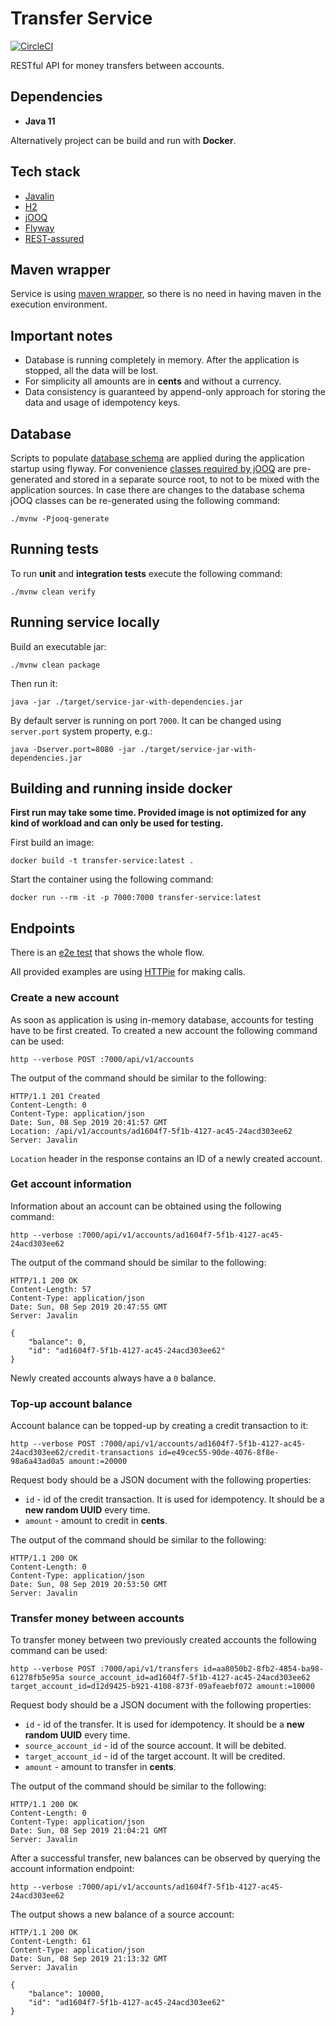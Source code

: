 # Transfer Service

[![CircleCI](https://circleci.com/gh/c00ler/transfer-service/tree/master.svg?style=svg&circle-token=7fa3b70bbac1be39a5b06f28996a803bfcf91109)](https://circleci.com/gh/c00ler/transfer-service/tree/master)

RESTful API for money transfers between accounts.

## Dependencies

- **Java 11**

Alternatively project can be build and run with **Docker**.

## Tech stack

- [Javalin](https://javalin.io/)
- [H2](https://www.h2database.com/html/main.html)
- [jOOQ](https://www.jooq.org/)
- [Flyway](https://flywaydb.org/)
- [REST-assured](http://rest-assured.io/)

## Maven wrapper

Service is using [maven wrapper](https://github.com/takari/maven-wrapper), so there is no need in having maven in the
execution environment.

## Important notes

- Database is running completely in memory. After the application is stopped, all the 
data will be lost.
- For simplicity all amounts are in **cents** and without a currency.
- Data consistency is guaranteed by append-only approach for storing the data and usage
of idempotency keys.

## Database

Scripts to populate [database schema](https://github.com/c00ler/transfer-service/tree/master/src/main/resources/db/migration) are 
applied during the application startup using flyway. For convenience [classes required by jOOQ](https://github.com/c00ler/transfer-service/tree/master/src/main/jooq/com/revolut/transfer/persistence/jooq)
are pre-generated and stored in a separate source root, to not to be mixed with the application sources. In case
there are changes to the database schema jOOQ classes can be re-generated using the following command:

```shell script
./mvnw -Pjooq-generate
```

## Running tests

To run __unit__ and __integration tests__ execute the following command:

```shell script
./mvnw clean verify
``` 

## Running service locally

Build an executable jar:

```shell script
./mvnw clean package
```

Then run it:

```shell script
java -jar ./target/service-jar-with-dependencies.jar
```

By default server is running on port `7000`. It can be changed using `server.port` system property, e.g.:

```shell script
java -Dserver.port=8080 -jar ./target/service-jar-with-dependencies.jar
```

## Building and running inside docker

**First run may take some time. Provided image is not optimized for any kind of workload 
and can only be used for testing.**

First build an image:

```shell script
docker build -t transfer-service:latest .
```

Start the container using the following command:

```shell script
docker run --rm -it -p 7000:7000 transfer-service:latest
```

## Endpoints

There is an [e2e test](https://github.com/c00ler/transfer-service/blob/master/src/test/java/com/revolut/transfer/EndToEndTestScenarioIT.java) 
that shows the whole flow.

All provided examples are using [HTTPie](https://httpie.org/) for making calls.

### Create a new account

As soon as application is using in-memory database, accounts for testing have to be first created. To created a new account
the following command can be used:

```shell script
http --verbose POST :7000/api/v1/accounts
``` 

The output of the command should be similar to the following:

```shell script
HTTP/1.1 201 Created
Content-Length: 0
Content-Type: application/json
Date: Sun, 08 Sep 2019 20:41:57 GMT
Location: /api/v1/accounts/ad1604f7-5f1b-4127-ac45-24acd303ee62
Server: Javalin
```

`Location` header in the response contains an ID of a newly created account.

### Get account information

Information about an account can be obtained using the following command:

```shell script
http --verbose :7000/api/v1/accounts/ad1604f7-5f1b-4127-ac45-24acd303ee62
```

The output of the command should be similar to the following:

```shell script
HTTP/1.1 200 OK
Content-Length: 57
Content-Type: application/json
Date: Sun, 08 Sep 2019 20:47:55 GMT
Server: Javalin

{
    "balance": 0,
    "id": "ad1604f7-5f1b-4127-ac45-24acd303ee62"
}
```

Newly created accounts always have a `0` balance.

### Top-up account balance

Account balance can be topped-up by creating a credit transaction to it:

```shell script
http --verbose POST :7000/api/v1/accounts/ad1604f7-5f1b-4127-ac45-24acd303ee62/credit-transactions id=e49cec55-90de-4076-8f8e-98a6a43ad0a5 amount:=20000
```

Request body should be a JSON document with the following properties:
- `id` - id of the credit transaction. It is used for idempotency. It should be a **new random UUID** every time.
- `amount` - amount to credit in **cents**.

The output of the command should be similar to the following:

```shell script
HTTP/1.1 200 OK
Content-Length: 0
Content-Type: application/json
Date: Sun, 08 Sep 2019 20:53:50 GMT
Server: Javalin
```

### Transfer money between accounts

To transfer money between two previously created accounts the following command can be used:

```shell script
http --verbose POST :7000/api/v1/transfers id=aa8050b2-8fb2-4854-ba98-61278fb5e95a source_account_id=ad1604f7-5f1b-4127-ac45-24acd303ee62 target_account_id=d12d9425-b921-4108-873f-09afeaebf072 amount:=10000
```

Request body should be a JSON document with the following properties:
- `id` - id of the transfer. It is used for idempotency. It should be a **new random UUID** every time.
- `source_account_id` - id of the source account. It will be debited.
- `target_account_id` - id of the target account. It will be credited.
- `amount` - amount to transfer in **cents**.

The output of the command should be similar to the following:

```shell script
HTTP/1.1 200 OK
Content-Length: 0
Content-Type: application/json
Date: Sun, 08 Sep 2019 21:04:21 GMT
Server: Javalin
```

After a successful transfer, new balances can be observed by querying the account information endpoint:

```shell script
http --verbose :7000/api/v1/accounts/ad1604f7-5f1b-4127-ac45-24acd303ee62
``` 

The output shows a new balance of a source account:

```shell script
HTTP/1.1 200 OK
Content-Length: 61
Content-Type: application/json
Date: Sun, 08 Sep 2019 21:13:32 GMT
Server: Javalin

{
    "balance": 10000,
    "id": "ad1604f7-5f1b-4127-ac45-24acd303ee62"
}
```
